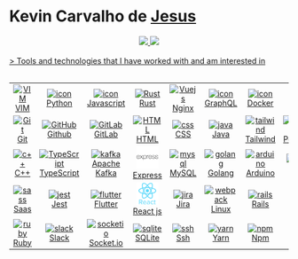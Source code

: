 
# Kevin Carvalho de [Jesus](Jesus)

<div align="center">
  <a href="https://github.com/KPMGE">
  <img height="190em" src="https://github-readme-stats.vercel.app/api?username=KPMGE&show_icons=true&theme=dracula&include_all_commits=true&count_private=true"/>
  <img height="190em" src="https://github-readme-stats.vercel.app/api/top-langs/?username=KPMGE&layout=compact&langs_count=7&theme=dracula" />
</div>
  
<br>
> Tools and technologies that I have worked with and am interested in
<br>
<br>

<table align="center">
  <tr>
    <td align="center" width="96">
      <a href="#vim">
        <img src="https://cdn.jsdelivr.net/gh/devicons/devicon/icons/vim/vim-original.svg" width="48" height="48"
          alt="VIM" />
      </a>
      <br>VIM
    </td>
    <td align="center" width="96">
      <a href="#macropower-tech">
        <img src="https://techstack-generator.vercel.app/python-icon.svg" alt="icon" width="65" height="65" />
      </a>
      <br>Python
    </td>
    <td align="center" width="96">
      <img src="https://techstack-generator.vercel.app/js-icon.svg" alt="icon" width="65" height="65" />
      <br>Javascript
    </td>
    <td align="center" width="96">
      <a href="#rust">
        <img src="https://cdn.jsdelivr.net/gh/devicons/devicon/icons/rust/rust-plain.svg" width="48" height="48"
          alt="Rust" />
      </a>
      <br>Rust
    </td>
    <td align="center" width="96">
      <a href="#nginx">
        <img src="https://cdn.jsdelivr.net/gh/devicons/devicon/icons/nginx/nginx-original.svg" width="48" height="48"
          alt="Vuejs" />
      </a>
      <br>Nginx
    </td>
    <td align="center" width="96">
      <img src="https://techstack-generator.vercel.app/graphql-icon.svg" alt="icon" width="65" height="65" />
      <br>GraphQL
    </td>
    <td align="center" width="96">
      <img src="https://techstack-generator.vercel.app/docker-icon.svg" alt="icon" width="65" height="65" />
      <br>Docker
    </td>
    <td align="center" width="96">
      <img src="https://techstack-generator.vercel.app/restapi-icon.svg" alt="icon" width="65" height="65" />
      <br>Rest
    </td>
    <td align="center" width="96">
      <img src="https://techstack-generator.vercel.app/kubernetes-icon.svg" alt="icon" width="65" height="65" />
      <br>Kubernetes
    </td>
  </tr>

  <tr>
    <td align="center" width="96">
      <a href="#git">
        <img src="https://upload.wikimedia.org/wikipedia/commons/thumb/3/3f/Git_icon.svg/1200px-Git_icon.svg.png"
          width="48" height="48" alt="Git" />
      </a>
      <br>Git
    </td>
    <td align="center" width="96">
      <img src="https://user-images.githubusercontent.com/25181517/192108374-8da61ba1-99ec-41d7-80b8-fb2f7c0a4948.png"
        width="48" height="48" alt="GitHub" />
      <br>Github
    </td>
    <td align="center" width="96">
      <img src="https://user-images.githubusercontent.com/25181517/192108376-c675d39b-90f6-4073-bde6-5a9291644657.png"
        width="48" height="48" alt="GitLab" />
      <br>GitLab
    </td>
    <td align="center" width="96">
      <img src="https://skillicons.dev/icons?i=html" width="48" height="48" alt="HTML" />
      <br>HTML
    </td>
    <td align="center" width="96">
      <img src="https://skillicons.dev/icons?i=css" width="48" height="48" alt="css" />
      <br>CSS
    </td>
    <td align="center" width="96">
      <img src="https://cdn.jsdelivr.net/gh/devicons/devicon/icons/java/java-original.svg" width="48" height="48"
        alt="java" />
      <br>Java
    </td>
    <td align="center" width="96">
      <img src="https://skillicons.dev/icons?i=tailwind" width="48" height="48" alt="tailwind" />
      <br>Tailwind
    </td>
    <td align="center" width="96">
      <img src="https://skillicons.dev/icons?i=postgres" width="48" height="48" alt="PostgreSQL" />
      <br>PostgreSQL
    </td>
    <td align="center" width="96">
      <img src="https://cdn.jsdelivr.net/gh/devicons/devicon/icons/nestjs/nestjs-plain.svg" width="48" height="48"
        alt="nest" />
      <br>Nest
    </td>
  </tr>

  <tr>
    <td align="center" width="96">
      <a href="#c++">
        <img src="https://cdn.jsdelivr.net/gh/devicons/devicon/icons/cplusplus/cplusplus-original.svg" width="48"
          height="48" alt="c++" />
      </a>
      <br>C++
    </td>
    <td align="center" width="96">
      <a href="#ts">
        <img
          src="https://upload.wikimedia.org/wikipedia/commons/thumb/4/4c/Typescript_logo_2020.svg/1200px-Typescript_logo_2020.svg.png"
          width="48" height="48" alt="TypeScript" />
      </a>
      <br>TypeScript
    </td>
    <td align="center" width="96">
      <img src="https://cdn.jsdelivr.net/gh/devicons/devicon/icons/apachekafka/apachekafka-original.svg" width="48"
        height="48" alt="kafka" />
      <br>Apache Kafka
    </td>
    <td align="center" width="96">
      <a href="https://expressjs.com" target="_blank"> <img
          src="https://raw.githubusercontent.com/devicons/devicon/master/icons/express/express-original-wordmark.svg"
          alt="express" width="40" height="40" /> </a>
      <br>Express
    </td>
    <td align="center" width="96">
      <img src="https://skillicons.dev/icons?i=mysql" width="48" height="48" alt="mysql" />
      <br>MySQL
    </td>
    <td align="center" width="96">
      <img src="https://cdn.jsdelivr.net/gh/devicons/devicon/icons/go/go-original.svg" width="48" height="48"
        alt="golang" />
      <br>Golang
    </td>
    <td align="center" width="96">
      <a href="#">
        <img src="https://cdn.jsdelivr.net/gh/devicons/devicon/icons/arduino/arduino-original.svg" width="48"
          height="48" alt="arduino" />
      </a>
      <br>Arduino
    </td>
    <td align="center" width="96">
      <a href="#next">
        <img src="https://cdn.jsdelivr.net/gh/devicons/devicon/icons/nextjs/nextjs-original.svg" width="48" height="48"
          alt="livewire" />
      </a>
      <br>Next
    </td>
    <td align="center" width="96">
      <a href="#c">
        <img src="https://cdn.jsdelivr.net/gh/devicons/devicon/icons/c/c-original.svg" width="48" height="48"
          alt="alpinejs" />
      </a>
      <br>C
    </td>
  </tr>

  <tr>
    <td align="center" width="96">
      <a href="#saas">
        <img src="https://cdn.jsdelivr.net/gh/devicons/devicon/icons/sass/sass-original.svg" width="48" height="48"
          alt="sass" />
      </a>
      <br>Saas
    </td>
    <td align="center" width="96">
      <a href="#digitalocean">
        <img src="https://cdn.jsdelivr.net/gh/devicons/devicon/icons/jest/jest-plain.svg" width="48" height="48"
          alt="jest" />
      </a>
      <br>Jest
    </td>
    <td align="center" width="96">
      <a href="#vscode">
        <img src="https://cdn.jsdelivr.net/gh/devicons/devicon/icons/flutter/flutter-original.svg" width="48"
          height="48" alt="flutter" />
      </a>
      <br>Flutter
    </td>
    <td align="center" width="96">
      <a href="https://reactjs.org/" target="_blank"> <img
          src="https://raw.githubusercontent.com/devicons/devicon/master/icons/react/react-original-wordmark.svg"
          alt="react" width="40" height="40" /> </a>
      <br>React js
    </td>
    <td align="center" width="96">
      <a href="https://www.postgresql.org" target="_blank"> <img
          src="https://cdn.jsdelivr.net/gh/devicons/devicon/icons/jira/jira-original.svg" alt="jira" width="40"
          height="40" /> </a>
      <br>Jira
    </td>
    <td align="center" width="96">
      <a href="#" target="_blank"> <img
          src="https://cdn.jsdelivr.net/gh/devicons/devicon/icons/linux/linux-original.svg" alt="webpack" width="40"
          height="40" /> </a>
      <br>Linux
    </td>
    <td align="center" width="96">
      <a href="#" target="_blank"> <img src="https://cdn.jsdelivr.net/gh/devicons/devicon/icons/rails/rails-plain.svg"
          alt="rails" width="40" height="40" /> </a>
      </a>
      <br>Rails
    </td>
    <td align="center" width="96">
      <a href="https://nodejs.org" target="_blank"> <img
          src="https://raw.githubusercontent.com/devicons/devicon/master/icons/nodejs/nodejs-original-wordmark.svg"
          alt="nodejs" width="40" height="40" /> </a>
      <br>Node js
    </td>
    <td align="center" width="96">
      <a href="https://www.mongodb.com/" target="_blank"> <img
          src="https://raw.githubusercontent.com/devicons/devicon/master/icons/mongodb/mongodb-original-wordmark.svg"
          alt="mongodb" width="40" height="40" /> </a>
      <br>Mongo
    </td>
  </tr>

  <tr>
    <td align="center" width="96">
      <a href="#" target="_blank"> <img src="https://cdn.jsdelivr.net/gh/devicons/devicon/icons/ruby/ruby-original.svg"
          alt="ruby" width="40" height="40" /> </a>
      <br>Ruby
    </td>
    <td align="center" width="96">
      <a href="#" target="_blank"> <img
          src="https://cdn.jsdelivr.net/gh/devicons/devicon/icons/slack/slack-original.svg" alt="slack" width="40"
          height="40" /> </a>
      <br>Slack
    </td>
    <td align="center" width="96">
      <a href="#" target="_blank"> <img
          src="https://cdn.jsdelivr.net/gh/devicons/devicon/icons/socketio/socketio-original.svg" alt="socketio"
          width="40" height="40" /> </a>
      <br>Socket.io
    </td>
    <td align="center" width="96">
      <a href="#" target="_blank"> <img
          src="https://cdn.jsdelivr.net/gh/devicons/devicon/icons/sqlite/sqlite-original.svg" alt="sqlite" width="40"
          height="40" /> </a>
      <br>SQLite
    </td>
    <td align="center" width="96">
      <a href="#" target="_blank"> <img src="https://cdn.jsdelivr.net/gh/devicons/devicon/icons/ssh/ssh-original.svg"
          alt="ssh" width="40" height="40" /> </a>
      <br>Ssh
    </td>
    <td align="center" width="96">
      <a href="#" target="_blank"> <img src="https://cdn.jsdelivr.net/gh/devicons/devicon/icons/yarn/yarn-original.svg"
          alt="yarn" width="40" height="40" /> </a>
      <br>Yarn
    </td>
    <td align="center" width="96">
      <a href="#" target="_blank"> <img
          src="https://cdn.jsdelivr.net/gh/devicons/devicon/icons/npm/npm-original-wordmark.svg" alt="npm" width="40"
          height="40" /> </a>
      <br>Npm
    </td>
    <td align="center" width="96">
      <a href="#" target="_blank"> <img src="https://cdn.jsdelivr.net/gh/devicons/devicon/icons/lua/lua-original.svg"
          alt="lua" width="40" height="40" /> </a>
      <br>Lua
    </td>
  </tr>
</table>
